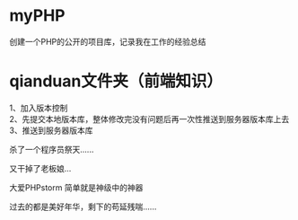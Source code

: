 # myPHP
创建一个PHP的公开的项目库，记录我在工作的经验总结

# qianduan文件夹（前端知识）

1、加入版本控制  
2、先提交本地版本库，整体修改完没有问题后再一次性推送到服务器版本库上去  
3、推送到服务器版本库  

杀了一个程序员祭天......

又干掉了老板娘...

大爱PHPstorm  简单就是神级中的神器

过去的都是美好年华，剩下的苟延残喘......

